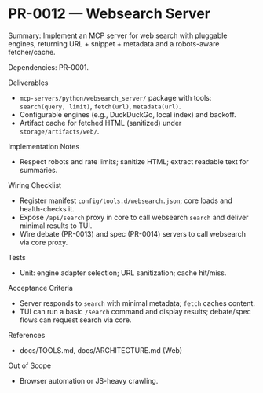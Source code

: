 # PR-0012 — Websearch Server

Summary: Implement an MCP server for web search with pluggable engines, returning URL + snippet + metadata and a robots-aware fetcher/cache.

Dependencies: PR-0001.

Deliverables

- `mcp-servers/python/websearch_server/` package with tools: `search(query, limit)`, `fetch(url)`, `metadata(url)`.
- Configurable engines (e.g., DuckDuckGo, local index) and backoff.
- Artifact cache for fetched HTML (sanitized) under `storage/artifacts/web/`.

Implementation Notes

- Respect robots and rate limits; sanitize HTML; extract readable text for summaries.

Wiring Checklist

- Register manifest `config/tools.d/websearch.json`; core loads and health-checks it.
- Expose `/api/search` proxy in core to call websearch `search` and deliver minimal results to TUI.
- Wire debate (PR-0013) and spec (PR-0014) servers to call websearch via core proxy.

Tests

- Unit: engine adapter selection; URL sanitization; cache hit/miss.

Acceptance Criteria

- Server responds to `search` with minimal metadata; `fetch` caches content.
- TUI can run a basic `/search` command and display results; debate/spec flows can request search via core.

References

- docs/TOOLS.md, docs/ARCHITECTURE.md (Web)

Out of Scope

- Browser automation or JS-heavy crawling.
